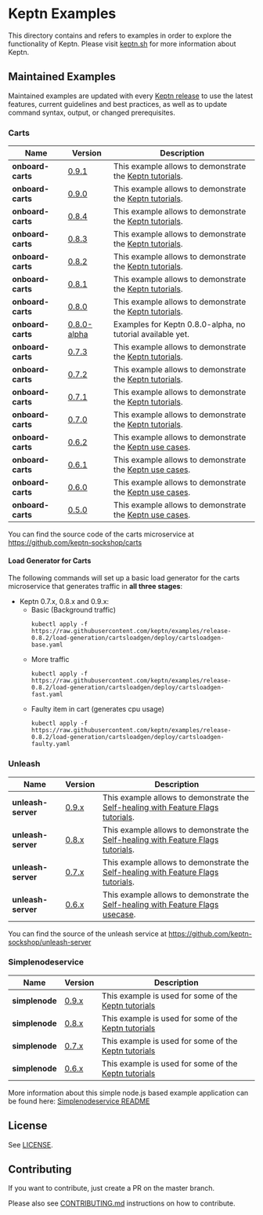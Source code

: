# Keptn Examples

This directory contains and refers to examples in order to explore the functionality of Keptn. Please visit [keptn.sh](https://keptn.sh) for more information about Keptn.

## Maintained Examples

Maintained examples are updated with every [Keptn release](https://github.com/keptn/examples/releases) to use the latest features, current guidelines and best practices, as well as to update command syntax, output, or changed prerequisites.

<!-- See [Example Guidelines](guidelines.md) for a description of what goes in this directory, and what examples should contain. -->

### Carts

|Name | Version | Description |
------------- | ------------- | ------------ |
| **onboard-carts** | [0.9.1](https://github.com/keptn/examples/tree/release-0.9.1) | This example allows to demonstrate the [Keptn tutorials](https://tutorials.keptn.sh). |
| **onboard-carts** | [0.9.0](https://github.com/keptn/examples/tree/release-0.9.0) | This example allows to demonstrate the [Keptn tutorials](https://tutorials.keptn.sh). |
| **onboard-carts** | [0.8.4](https://github.com/keptn/examples/tree/release-0.8.4) | This example allows to demonstrate the [Keptn tutorials](https://tutorials.keptn.sh). |
| **onboard-carts** | [0.8.3](https://github.com/keptn/examples/tree/release-0.8.3) | This example allows to demonstrate the [Keptn tutorials](https://tutorials.keptn.sh). |
| **onboard-carts** | [0.8.2](https://github.com/keptn/examples/tree/release-0.8.2) | This example allows to demonstrate the [Keptn tutorials](https://tutorials.keptn.sh). |
| **onboard-carts** | [0.8.1](https://github.com/keptn/examples/tree/release-0.8.1) | This example allows to demonstrate the [Keptn tutorials](https://tutorials.keptn.sh). |
| **onboard-carts** | [0.8.0](https://github.com/keptn/examples/tree/release-0.8.0) | This example allows to demonstrate the [Keptn tutorials](https://tutorials.keptn.sh). |
| **onboard-carts** | [0.8.0-alpha](https://github.com/keptn/examples/tree/release-0.8.0-alpha) | Examples for Keptn 0.8.0-alpha, no tutorial available yet. |
| **onboard-carts** | [0.7.3](https://github.com/keptn/examples/tree/release-0.7.3) | This example allows to demonstrate the [Keptn tutorials](https://tutorials.keptn.sh). |
| **onboard-carts** | [0.7.2](https://github.com/keptn/examples/tree/release-0.7.2) | This example allows to demonstrate the [Keptn tutorials](https://tutorials.keptn.sh). |
| **onboard-carts** | [0.7.1](https://github.com/keptn/examples/tree/release-0.7.1) | This example allows to demonstrate the [Keptn tutorials](https://tutorials.keptn.sh). |
| **onboard-carts** | [0.7.0](https://github.com/keptn/examples/tree/release-0.7.0) | This example allows to demonstrate the [Keptn tutorials](https://tutorials.keptn.sh). |
| **onboard-carts** | [0.6.2](https://github.com/keptn/examples/tree/release-0.6.2) | This example allows to demonstrate the [Keptn use cases](https://keptn.sh/docs/0.6.0/usecases/). |
| **onboard-carts** | [0.6.1](https://github.com/keptn/examples/tree/release-0.6.1) | This example allows to demonstrate the [Keptn use cases](https://keptn.sh/docs/0.6.0/usecases/). |
| **onboard-carts** | [0.6.0](https://github.com/keptn/examples/tree/release-0.6.0) | This example allows to demonstrate the [Keptn use cases](https://keptn.sh/docs/0.6.0/usecases/). |
| **onboard-carts** | [0.5.0](https://github.com/keptn/examples/tree/release-0.5.0) | This example allows to demonstrate the [Keptn use cases](https://keptn.sh/docs/0.5.0/usecases/). |

You can find the source code of the carts microservice at https://github.com/keptn-sockshop/carts

#### Load Generator for Carts

The following commands will set up a basic load generator for the carts microservice that generates traffic in **all three stages**:

* Keptn 0.7.x, 0.8.x and 0.9.x:
  * Basic (Background traffic)
    ```console
    kubectl apply -f https://raw.githubusercontent.com/keptn/examples/release-0.8.2/load-generation/cartsloadgen/deploy/cartsloadgen-base.yaml
    ```
  * More traffic
    ```console
    kubectl apply -f https://raw.githubusercontent.com/keptn/examples/release-0.8.2/load-generation/cartsloadgen/deploy/cartsloadgen-fast.yaml
    ```
  * Faulty item in cart (generates cpu usage)
    ```console
    kubectl apply -f https://raw.githubusercontent.com/keptn/examples/release-0.8.2/load-generation/cartsloadgen/deploy/cartsloadgen-faulty.yaml
    ```

### Unleash

|Name | Version | Description |
------------- | ------------- | ------------ |
| **unleash-server** | [0.9.x](https://github.com/keptn/examples/tree/release-0.9.0) | This example allows to demonstrate the [Self-healing with Feature Flags tutorials](https://tutorials.keptn.sh). |
| **unleash-server** | [0.8.x](https://github.com/keptn/examples/tree/release-0.8.4) | This example allows to demonstrate the [Self-healing with Feature Flags tutorials](https://tutorials.keptn.sh). |
| **unleash-server** | [0.7.x](https://github.com/keptn/examples/tree/release-0.7.3) | This example allows to demonstrate the [Self-healing with Feature Flags tutorials](https://tutorials.keptn.sh). |
| **unleash-server** | [0.6.x](https://github.com/keptn/examples/tree/release-0.6.2) | This example allows to demonstrate the [Self-healing with Feature Flags usecase](https://keptn.sh/docs/0.6.0/usecases/self-healing-with-keptn/dynatrace-unleash/). |

You can find the source of the unleash service at https://github.com/keptn-sockshop/unleash-server

### Simplenodeservice

|Name | Version | Description |
------------- | ------------- | ------------ |
| **simplenode** |  [0.9.x](https://github.com/keptn/examples/tree/release-0.9.0) | This example is used for some of the [Keptn tutorials](https://tutorials.keptn.sh) |
| **simplenode** |  [0.8.x](https://github.com/keptn/examples/tree/release-0.8.4) | This example is used for some of the [Keptn tutorials](https://tutorials.keptn.sh) |
| **simplenode** |  [0.7.x](https://github.com/keptn/examples/tree/release-0.7.3) | This example is used for some of the [Keptn tutorials](https://tutorials.keptn.sh) |
| **simplenode** |  [0.6.x](https://github.com/keptn/examples/tree/release-0.6.2) | This example is used for some of the [Keptn tutorials](https://tutorials.keptn.sh) |

More information about this simple node.js based example application can be found here: [Simplenodeservice README](./simplenodeservice/README.md)

## License

See [LICENSE](LICENSE).

## Contributing

If you want to contribute, just create a PR on the master branch.

Please also see [CONTRIBUTING.md](CONTRIBUTING.md) instructions on how to contribute.
